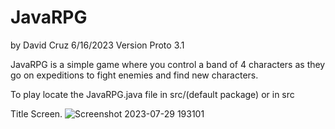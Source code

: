 # JavaRPG

by David Cruz
6/16/2023
Version Proto 3.1

JavaRPG is a simple game where you control a band of 4 characters as they go on expeditions to fight enemies and find new characters.

To play locate the JavaRPG.java file in src/(default package) or in src

Title Screen.
![Screenshot 2023-07-29 193101](https://github.com/DavidC320/JavaRPG/assets/92796937/8df30999-7f1a-4fcf-8b71-60a8ad87a5de)
